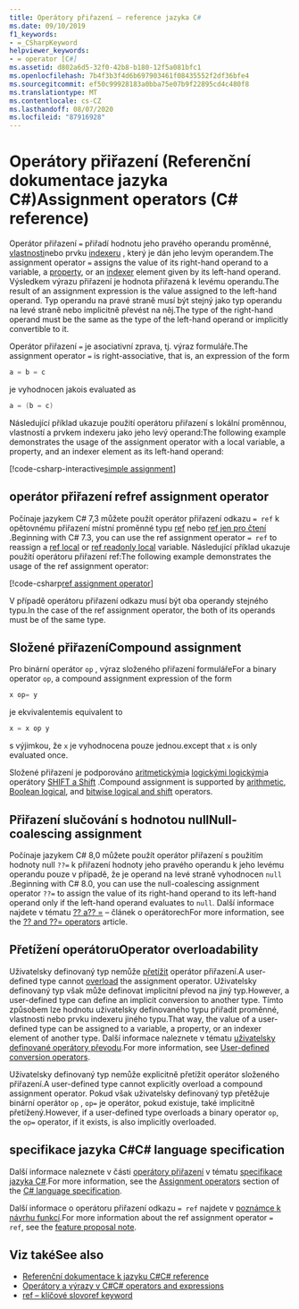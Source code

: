 ```yaml
---
title: Operátory přiřazení – reference jazyka C#
ms.date: 09/10/2019
f1_keywords:
- =_CSharpKeyword
helpviewer_keywords:
- = operator [C#]
ms.assetid: d802a6d5-32f0-42b8-b180-12f5a081bfc1
ms.openlocfilehash: 7b4f3b3f4d6b697903461f08435552f2df36bfe4
ms.sourcegitcommit: ef50c99928183a0bba75e07b9f22895cd4c480f8
ms.translationtype: MT
ms.contentlocale: cs-CZ
ms.lasthandoff: 08/07/2020
ms.locfileid: "87916928"
---
```

# <a name="assignment-operators-c-reference"></a><span data-ttu-id="3299e-102">Operátory přiřazení (Referenční dokumentace jazyka C#)</span><span class="sxs-lookup"><span data-stu-id="3299e-102">Assignment operators (C# reference)</span></span>

<span data-ttu-id="3299e-103">Operátor přiřazení `=` přiřadí hodnotu jeho pravého operandu proměnné, [vlastnosti](../../programming-guide/classes-and-structs/properties.md)nebo prvku [indexeru](../../programming-guide/indexers/index.md) , který je dán jeho levým operandem.</span><span class="sxs-lookup"><span data-stu-id="3299e-103">The assignment operator `=` assigns the value of its right-hand operand to a variable, a [property](../../programming-guide/classes-and-structs/properties.md), or an [indexer](../../programming-guide/indexers/index.md) element given by its left-hand operand.</span></span> <span data-ttu-id="3299e-104">Výsledkem výrazu přiřazení je hodnota přiřazená k levému operandu.</span><span class="sxs-lookup"><span data-stu-id="3299e-104">The result of an assignment expression is the value assigned to the left-hand operand.</span></span> <span data-ttu-id="3299e-105">Typ operandu na pravé straně musí být stejný jako typ operandu na levé straně nebo implicitně převést na něj.</span><span class="sxs-lookup"><span data-stu-id="3299e-105">The type of the right-hand operand must be the same as the type of the left-hand operand or implicitly convertible to it.</span></span>

<span data-ttu-id="3299e-106">Operátor přiřazení `=` je asociativní zprava, tj. výraz formuláře.</span><span class="sxs-lookup"><span data-stu-id="3299e-106">The assignment operator `=` is right-associative, that is, an expression of the form</span></span>

```csharp
a = b = c
```

<span data-ttu-id="3299e-107">je vyhodnocen jako</span><span class="sxs-lookup"><span data-stu-id="3299e-107">is evaluated as</span></span>

```csharp
a = (b = c)
```

<span data-ttu-id="3299e-108">Následující příklad ukazuje použití operátoru přiřazení s lokální proměnnou, vlastností a prvkem indexeru jako jeho levý operand:</span><span class="sxs-lookup"><span data-stu-id="3299e-108">The following example demonstrates the usage of the assignment operator with a local variable, a property, and an indexer element as its left-hand operand:</span></span>

[!code-csharp-interactive[simple assignment](snippets/shared/AssignmentOperator.cs#Simple)]

## <a name="ref-assignment-operator"></a><span data-ttu-id="3299e-109">operátor přiřazení ref</span><span class="sxs-lookup"><span data-stu-id="3299e-109">ref assignment operator</span></span>

<span data-ttu-id="3299e-110">Počínaje jazykem C# 7,3 můžete použít operátor přiřazení odkazu `= ref` k opětovnému přiřazení místní proměnné typu [ref](../keywords/ref.md#ref-locals) nebo [ref jen pro čtení](../keywords/ref.md#ref-readonly-locals) .</span><span class="sxs-lookup"><span data-stu-id="3299e-110">Beginning with C# 7.3, you can use the ref assignment operator `= ref` to reassign a [ref local](../keywords/ref.md#ref-locals) or [ref readonly local](../keywords/ref.md#ref-readonly-locals) variable.</span></span> <span data-ttu-id="3299e-111">Následující příklad ukazuje použití operátoru přiřazení ref:</span><span class="sxs-lookup"><span data-stu-id="3299e-111">The following example demonstrates the usage of the ref assignment operator:</span></span>

[!code-csharp[ref assignment operator](snippets/shared/AssignmentOperator.cs#RefAssignment)]

<span data-ttu-id="3299e-112">V případě operátoru přiřazení odkazu musí být oba operandy stejného typu.</span><span class="sxs-lookup"><span data-stu-id="3299e-112">In the case of the ref assignment operator, the both of its operands must be of the same type.</span></span>

## <a name="compound-assignment"></a><span data-ttu-id="3299e-113">Složené přiřazení</span><span class="sxs-lookup"><span data-stu-id="3299e-113">Compound assignment</span></span>

<span data-ttu-id="3299e-114">Pro binární operátor `op` , výraz složeného přiřazení formuláře</span><span class="sxs-lookup"><span data-stu-id="3299e-114">For a binary operator `op`, a compound assignment expression of the form</span></span>

```csharp
x op= y
```

<span data-ttu-id="3299e-115">je ekvivalentem</span><span class="sxs-lookup"><span data-stu-id="3299e-115">is equivalent to</span></span>

```csharp
x = x op y
```

<span data-ttu-id="3299e-116">s výjimkou, že `x` je vyhodnocena pouze jednou.</span><span class="sxs-lookup"><span data-stu-id="3299e-116">except that `x` is only evaluated once.</span></span>

<span data-ttu-id="3299e-117">Složené přiřazení je podporováno [aritmetickými](arithmetic-operators.md#compound-assignment)a [logickými logickými](boolean-logical-operators.md#compound-assignment)a operátory [SHIFT a Shift](bitwise-and-shift-operators.md#compound-assignment) .</span><span class="sxs-lookup"><span data-stu-id="3299e-117">Compound assignment is supported by [arithmetic](arithmetic-operators.md#compound-assignment), [Boolean logical](boolean-logical-operators.md#compound-assignment), and [bitwise logical and shift](bitwise-and-shift-operators.md#compound-assignment) operators.</span></span>

## <a name="null-coalescing-assignment"></a><span data-ttu-id="3299e-118">Přiřazení slučování s hodnotou null</span><span class="sxs-lookup"><span data-stu-id="3299e-118">Null-coalescing assignment</span></span>

<span data-ttu-id="3299e-119">Počínaje jazykem C# 8,0 můžete použít operátor přiřazení s použitím hodnoty null `??=` k přiřazení hodnoty jeho pravého operandu k jeho levému operandu pouze v případě, že je operand na levé straně vyhodnocen `null` .</span><span class="sxs-lookup"><span data-stu-id="3299e-119">Beginning with C# 8.0, you can use the null-coalescing assignment operator `??=` to assign the value of its right-hand operand to its left-hand operand only if the left-hand operand evaluates to `null`.</span></span> <span data-ttu-id="3299e-120">Další informace najdete v tématu [?? a?? =](null-coalescing-operator.md) – článek o operátorech</span><span class="sxs-lookup"><span data-stu-id="3299e-120">For more information, see the [?? and ??= operators](null-coalescing-operator.md) article.</span></span>

## <a name="operator-overloadability"></a><span data-ttu-id="3299e-121">Přetížení operátoru</span><span class="sxs-lookup"><span data-stu-id="3299e-121">Operator overloadability</span></span>

<span data-ttu-id="3299e-122">Uživatelsky definovaný typ nemůže [přetížit](operator-overloading.md) operátor přiřazení.</span><span class="sxs-lookup"><span data-stu-id="3299e-122">A user-defined type cannot [overload](operator-overloading.md) the assignment operator.</span></span> <span data-ttu-id="3299e-123">Uživatelsky definovaný typ však může definovat implicitní převod na jiný typ.</span><span class="sxs-lookup"><span data-stu-id="3299e-123">However, a user-defined type can define an implicit conversion to another type.</span></span> <span data-ttu-id="3299e-124">Tímto způsobem lze hodnotu uživatelsky definovaného typu přiřadit proměnné, vlastnosti nebo prvku indexeru jiného typu.</span><span class="sxs-lookup"><span data-stu-id="3299e-124">That way, the value of a user-defined type can be assigned to a variable, a property, or an indexer element of another type.</span></span> <span data-ttu-id="3299e-125">Další informace naleznete v tématu [uživatelsky definované operátory převodu](user-defined-conversion-operators.md).</span><span class="sxs-lookup"><span data-stu-id="3299e-125">For more information, see [User-defined conversion operators](user-defined-conversion-operators.md).</span></span>

<span data-ttu-id="3299e-126">Uživatelsky definovaný typ nemůže explicitně přetížit operátor složeného přiřazení.</span><span class="sxs-lookup"><span data-stu-id="3299e-126">A user-defined type cannot explicitly overload a compound assignment operator.</span></span> <span data-ttu-id="3299e-127">Pokud však uživatelsky definovaný typ přetěžuje binární operátor `op` , `op=` je operátor, pokud existuje, také implicitně přetížený.</span><span class="sxs-lookup"><span data-stu-id="3299e-127">However, if a user-defined type overloads a binary operator `op`, the `op=` operator, if it exists, is also implicitly overloaded.</span></span>

## <a name="c-language-specification"></a><span data-ttu-id="3299e-128">specifikace jazyka C#</span><span class="sxs-lookup"><span data-stu-id="3299e-128">C# language specification</span></span>

<span data-ttu-id="3299e-129">Další informace naleznete v části [operátory přiřazení](~/_csharplang/spec/expressions.md#assignment-operators) v tématu [specifikace jazyka C#](~/_csharplang/spec/introduction.md).</span><span class="sxs-lookup"><span data-stu-id="3299e-129">For more information, see the [Assignment operators](~/_csharplang/spec/expressions.md#assignment-operators) section of the [C# language specification](~/_csharplang/spec/introduction.md).</span></span>

<span data-ttu-id="3299e-130">Další informace o operátoru přiřazení odkazu `= ref` najdete v [poznámce k návrhu funkcí](~/_csharplang/proposals/csharp-7.3/ref-local-reassignment.md).</span><span class="sxs-lookup"><span data-stu-id="3299e-130">For more information about the ref assignment operator `= ref`, see the [feature proposal note](~/_csharplang/proposals/csharp-7.3/ref-local-reassignment.md).</span></span>

## <a name="see-also"></a><span data-ttu-id="3299e-131">Viz také</span><span class="sxs-lookup"><span data-stu-id="3299e-131">See also</span></span>

- [<span data-ttu-id="3299e-132">Referenční dokumentace k jazyku C#</span><span class="sxs-lookup"><span data-stu-id="3299e-132">C# reference</span></span>](../index.md)
- [<span data-ttu-id="3299e-133">Operátory a výrazy v C#</span><span class="sxs-lookup"><span data-stu-id="3299e-133">C# operators and expressions</span></span>](index.md)
- [<span data-ttu-id="3299e-134">ref – klíčové slovo</span><span class="sxs-lookup"><span data-stu-id="3299e-134">ref keyword</span></span>](../keywords/ref.md)
